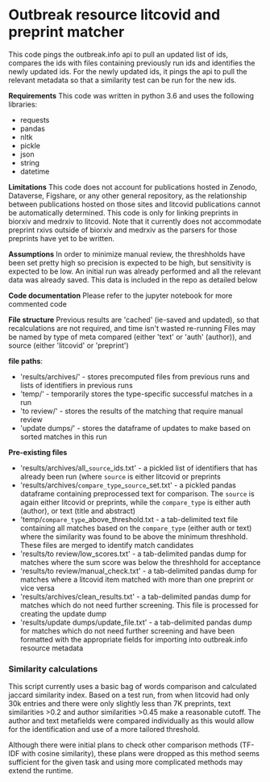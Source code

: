# Outbreak resource litcovid and preprint matcher

This code pings the outbreak.info api to pull an updated list of ids, compares the ids with files containing previously run ids and identifies the newly updated ids. For the newly updated ids, it pings the api to pull the relevant metadata so that a similarity test can be run for the new ids.

**Requirements**
This code was written in python 3.6 and uses the following libraries:
* requests
* pandas
* nltk
* pickle
* json
* string
* datetime

**Limitations**
This code does not account for publications hosted in Zenodo, Dataverse, Figshare, or any other general repository, as the relationship between publications hosted on those sites and litcovid publications cannot be automatically determined.  This code is only for linking preprints in biorxiv and medrxiv to litcovid. Note that it currently does not accommodate preprint rxivs outside of biorxiv and medrxiv as the parsers for those preprints have yet to be written.

**Assumptions**
In order to minimize manual review, the threshholds have been set pretty high so precision is expected to be high, but sensitivity is expected to be low. An initial run was already performed and all the relevant data was already saved.  This data is included in the repo as detailed below

**Code documentation**
Please refer to the jupyter notebook for more commented code

**File structure**
Previous results are 'cached' (ie-saved and updated), so that recalculations are not required, and time isn't wasted re-running
Files may be named by type of meta compared (either 'text' or 'auth' (author)), and source (either 'litcovid' or 'preprint')

**file paths**:
* 'results/archives/' - stores precomputed files from previous runs and lists of identifiers in previous runs
* 'temp/' - temporarily stores the type-specific successful matches in a run
* 'to review/' - stores the results of the matching that require manual review
* 'update dumps/' - stores the dataframe of updates to make based on sorted matches in this run

**Pre-existing files**
* 'results/archives/all_`source`_ids.txt' - a pickled list of identifiers that has already been run (where `source` is either litcovid or preprints
* 'results/archives/`compare_type`_`source`_set.txt' - a pickled pandas dataframe containing preprocessed text for comparison. The `source` is again either litcovid or preprints, while the `compare_type` is either auth (author), or text (title and abstract)
* 'temp/`compare_type`_above_threshold.txt - a tab-delimited text file containing all matches based on the `compare_type` (either auth or text) where the similarity was found to be above the minimum threshhold. These files are merged to identify match candidates
* 'results/to review/low_scores.txt' - a tab-delimited pandas dump for matches where the sum score was below the threshhold for acceptance
* 'results/to review/manual_check.txt' - a tab-delimited pandas dump for matches where a litcovid item matched with more than one preprint or vice versa
* 'results/archives/clean_results.txt' - a tab-delimited pandas dump for matches which do not need further screening. This file is processed for creating the update dump
* 'results/update dumps/update_file.txt' - a tab-delimited pandas dump for matches which do not need further screening and have been formatted with the appropriate fields for importing into outbreak.info resource metadata


### Similarity calculations
This script currently uses a basic bag of words comparison and calculated jaccard similarity index. 
Based on a test run, from when litcovid had only 30k entries and there were only slightly less than 7K preprints, text similarities >0.2 and author similarities >0.45 make a reasonable cutoff. The author and text metafields were compared individually as this would allow for the identification and use of a more tailored threshold. 

Although there were initial plans to check other comparison methods (TF-IDF with cosine similarity), these plans were dropped as this method seems sufficient for the given task and using more complicated methods may extend the runtime.


